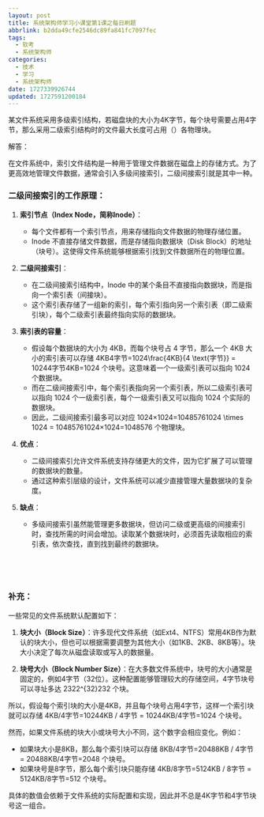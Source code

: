 ```yaml
---
layout: post
title: 系统架构师学习小课堂第1课之每日刷题
abbrlink: b2dda49cfe2546dc89fa841fc7097fec
tags:
  - 软考
  - 系统架构师
categories:
  - 技术
  - 学习
  - 系统架构师
date: 1727339926744
updated: 1727591200184
---
```


某文件系统采用多级索引结构，若磁盘块的大小为4K字节，每个块号需要占用4字节，那么采用二级索引结构时的文件最大长度可占用（）各物理块。

解答：

在文件系统中，索引文件结构是一种用于管理文件数据在磁盘上的存储方式。为了更高效地管理文件数据，通常会引入多级间接索引，二级间接索引就是其中一种。

### 二级间接索引的工作原理：

1. **索引节点（Index Node，简称Inode）**：

   - 每个文件都有一个索引节点，用来存储指向文件数据的物理存储位置。
   - Inode 不直接存储文件数据，而是存储指向数据块（Disk Block）的地址（块号）。这使得文件系统能够根据索引找到文件数据所在的物理位置。
2. **二级间接索引**：

   - 在二级间接索引结构中，Inode 中的某个条目不直接指向数据块，而是指向一个索引表（间接块）。
   - 这个索引表存储了一组新的索引，每个索引指向另一个索引表（即二级索引块），每个二级索引表最终指向实际的数据块。
3. **索引表的容量**：

   - 假设每个数据块的大小为 4KB，而每个块号占 4 字节，那么一个 4KB 大小的索引表可以存储 4KB4字节=1024\frac{4KB}{4 \text{字节}} = 10244字节4KB​=1024 个块号。这意味着一个一级索引表可以指向 1024 个数据块。
   - 而在二级间接索引中，每个索引表指向另一个索引表，所以二级索引表可以指向 1024 个一级索引表，每个一级索引表又可以指向 1024 个实际的数据块。
   - 因此，二级间接索引最多可以对应 1024×1024=10485761024 \times 1024 = 10485761024×1024=1048576 个物理块。
4. **优点**：

   - 二级间接索引允许文件系统支持存储更大的文件，因为它扩展了可以管理的数据块的数量。
   - 通过这种索引层级的设计，文件系统可以减少直接管理大量数据块的复杂度。
5. **缺点**：

   - 多级间接索引虽然能管理更多数据块，但访问二级或更高级的间接索引时，查找所需的时间会增加。读取某个数据块时，必须首先读取相应的索引表，依次查找，直到找到最终的数据块。

 

 

### 补充：

一些常见的文件系统默认配置如下：

1. **块大小（Block Size）**：许多现代文件系统（如Ext4、NTFS）常用4KB作为默认的块大小，但也可以根据需要调整为其他大小（如1KB、2KB、8KB等）。块大小决定了每次从磁盘读取或写入的数据量。

2. **块号大小（Block Number Size）**：在大多数文件系统中，块号的大小通常是固定的，例如4字节（32位）。这种配置能够管理较大的存储空间，4字节块号可以寻址多达 2322^{32}232 个块。

所以，假设每个索引块的大小是4KB，并且每个块号占用4字节，这样一个索引块就可以存储 4KB/4字节=10244KB / 4字节 = 10244KB/4字节=1024 个块号。

然而，如果文件系统的块大小或块号大小不同，这个数字会相应变化。例如：

- 如果块大小是8KB，那么每个索引块可以存储 8KB/4字节=20488KB / 4字节 = 20488KB/4字节=2048 个块号。
- 如果块号是8字节，那么每个索引块只能存储 4KB/8字节=5124KB / 8字节 = 5124KB/8字节=512 个块号。

具体的数值会依赖于文件系统的实际配置和实现，因此并不总是4K字节和4字节块号这一组合。
